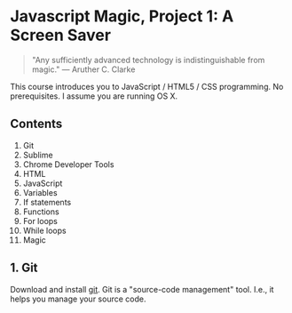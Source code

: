 # Javascript Magic, Project 1: A Screen Saver

> "Any sufficiently advanced technology is indistinguishable from magic." — Aruther C. Clarke

This course introduces you to JavaScript / HTML5 / CSS programming. No prerequisites.
I assume you are running OS X.

## Contents

1. Git
2. Sublime
3. Chrome Developer Tools
4. HTML
5. JavaScript
6. Variables
7. If statements
8. Functions
9. For loops
10. While loops
11. Magic

## 1. Git

Download and install [git](https://git-scm.com/). Git is a "source-code management"
tool. I.e., it helps you manage your source code.